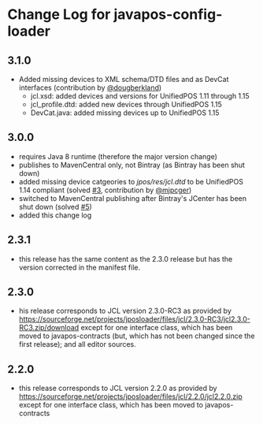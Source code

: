 # Change Log for javapos-config-loader

## 3.1.0

- Added missing devices to XML schema/DTD files and as DevCat interfaces (contribution by [@dougberkland](https://github.com/dougberkland))
    - jcl.xsd: added devices and versions for UnifiedPOS 1.11 through 1.15
    - jcl_profile.dtd: added new devices through UnifiedPOS 1.15
    - DevCat.java: added missing devices up to UnifiedPOS 1.15

## 3.0.0

- requires Java 8 runtime (therefore the major version change)
- publishes to MavenCentral only, not Bintray (as Bintray has been shut down)
- added missing device catgeories to _jpos/res/jcl.dtd_ to be UnifiedPOS 1.14 compliant (solved [#3](https://github.com/JavaPOSWorkingGroup/javapos-config-loader/issues/3), contribution by [@mjpcger](https://github.com/mjpcger))
- switched to MavenCentral publishing after Bintray's JCenter has been shut down (solved [#5](https://github.com/JavaPOSWorkingGroup/javapos-config-loader/issues/5))
- added this change log

## 2.3.1

- this release has the same content as the 2.3.0 release but has the version corrected in the manifest file.

## 2.3.0

- his release corresponds to JCL version 2.3.0-RC3 as provided by https://sourceforge.net/projects/jposloader/files/jcl/2.3.0-RC3/jcl2.3.0-RC3.zip/download except for one interface class, which has been moved to javapos-contracts (but, which has not been changed since the first release); and all editor sources.

## 2.2.0

- this release corresponds to JCL version 2.2.0 as provided by https://sourceforge.net/projects/jposloader/files/jcl/2.2.0/jcl2.2.0.zip except for one interface class, which has been moved to javapos-contracts